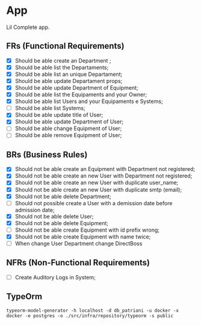 # App

Lil Complete app.

## FRs (Functional Requirements)

- [x] Should be able create an Department ;
- [x] Should be able list the Departaments;
- [x] Should be able list an unique Departament;
- [x] Should be able update Departament props;
- [x] Should be able update Department of Equipment;
- [x] Should be able list the Equipaments and your Owner;
- [x] Should be able list Users and your Equipaments e Systems;
- [ ] Should be able list Systems;
- [x] Should be able update title of User;
- [x] Should be able update Department of User;
- [ ] Should be able change Equipment of User;
- [ ] Should be able remove Equipment of User;

## BRs (Business Rules)

- [x] Should not be able create an Equipment with Department not registered;
- [x] Should not be able create an new User with Department not registered;
- [x] Should not be able create an new User with duplicate user_name;
- [x] Should not be able create an new User with duplicate smtp (email);
- [x] Should not be able delete Department;
- [ ] Should not possible create a User with a demission date before admission date;
- [x] Should not be able delete User;
- [x] Should not be able delete Equipment;
- [ ] Should not be able create Equipment with id prefix wrong;
- [x] Should not be able create Equipment with name twice;
- [ ] When change User Department change DirectBoss

## NFRs (Non-Functional Requirements)

- [ ] Create Auditory Logs in System;

## TypeOrm

`typeorm-model-generator -h localhost -d db_patriani -u docker -x docker -e postgres -o ./src/infra/repository/typeorm -s public`
